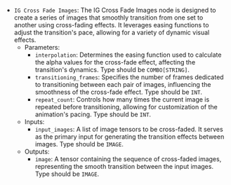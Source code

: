 - `IG Cross Fade Images`: The IG Cross Fade Images node is designed to create a series of images that smoothly transition from one set to another using cross-fading effects. It leverages easing functions to adjust the transition's pace, allowing for a variety of dynamic visual effects.
    - Parameters:
        - `interpolation`: Determines the easing function used to calculate the alpha values for the cross-fade effect, affecting the transition's dynamics. Type should be `COMBO[STRING]`.
        - `transitioning_frames`: Specifies the number of frames dedicated to transitioning between each pair of images, influencing the smoothness of the cross-fade effect. Type should be `INT`.
        - `repeat_count`: Controls how many times the current image is repeated before transitioning, allowing for customization of the animation's pacing. Type should be `INT`.
    - Inputs:
        - `input_images`: A list of image tensors to be cross-faded. It serves as the primary input for generating the transition effects between images. Type should be `IMAGE`.
    - Outputs:
        - `image`: A tensor containing the sequence of cross-faded images, representing the smooth transition between the input images. Type should be `IMAGE`.
